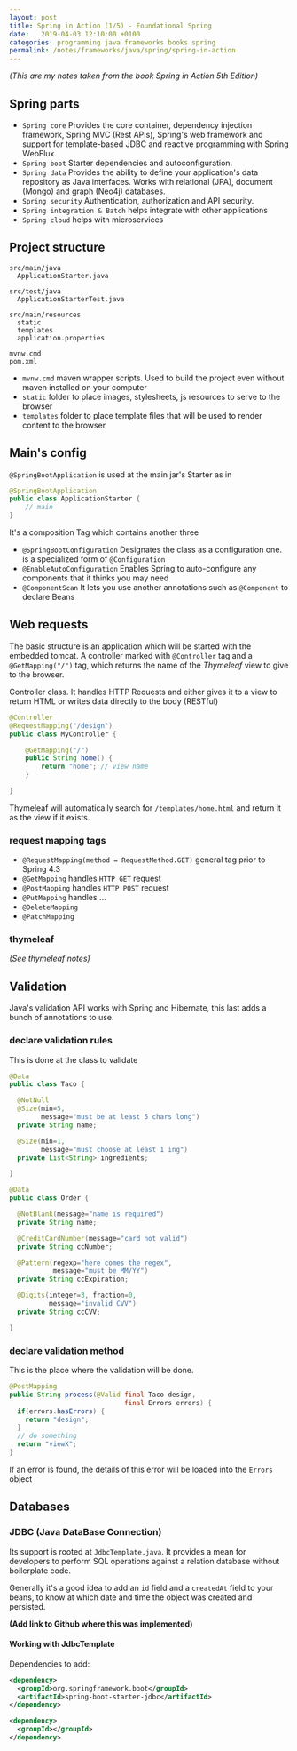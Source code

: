 ```yaml
---
layout: post
title: Spring in Action (1/5) - Foundational Spring
date:   2019-04-03 12:10:00 +0100
categories: programming java frameworks books spring
permalink: /notes/frameworks/java/spring/spring-in-action
---
```

_(This are my notes taken from the book Spring in Action 5th Edition)_

## Spring parts
* `Spring core` Provides the core container, dependency injection framework, Spring MVC (Rest APIs), Spring's web framework and support for template-based JDBC and reactive programming with Spring WebFlux.  
* `Spring boot` Starter dependencies and autoconfiguration.
* `Spring data` Provides the ability to define your application's data repository as Java interfaces. Works with relational (JPA), document (Mongo) and graph (Neo4j) databases.
* `Spring security` Authentication, authorization and API security.
* `Spring integration & Batch` helps integrate with other applications
* `Spring cloud` helps with microservices
<!--more-->

## Project structure
    src/main/java
      ApplicationStarter.java

    src/test/java
      ApplicationStarterTest.java

    src/main/resources
      static
      templates
      application.properties

    mvnw.cmd
    pom.xml

* `mvnw.cmd` maven wrapper scripts. Used to build the project even without maven installed on your computer
* `static` folder to place images, stylesheets, js resources to serve to the browser
* `templates` folder to place template files that will be used to render content to the browser

## Main's config
`@SpringBootApplication` is used at the main jar's Starter as in
~~~ java
@SpringBootApplication
public class ApplicationStarter {
    // main
}
~~~

It's a composition Tag which contains another three
* `@SpringBootConfiguration` Designates the class as a configuration one. is a specialized form of `@Configuration`
* `@EnableAutoConfiguration` Enables Spring to auto-configure any components that it thinks you may need
* `@ComponentScan` It lets you use another annotations such as `@Component` to declare Beans

## Web requests
The basic structure is an application which will be started with the embedded tomcat. A controller marked with `@Controller` tag and a `@GetMapping("/")` tag, which returns the name of the _Thymeleaf_ view to give to the browser.  

Controller class. It handles HTTP Requests and either gives it to a view to return HTML or writes data directly to the body (RESTful)  

~~~java
@Controller
@RequestMapping("/design")
public class MyController {

    @GetMapping("/")
    public String home() {
        return "home"; // view name
    }

}
~~~

Thymeleaf will automatically search for `/templates/home.html` and return it as the view if it exists.

### request mapping tags
* `@RequestMapping(method = RequestMethod.GET)` general tag prior to Spring 4.3
* `@GetMapping` handles `HTTP GET` request
* `@PostMapping` handles `HTTP POST` request
* `@PutMapping` handles ...
* `@DeleteMapping`
* `@PatchMapping`

### thymeleaf
_(See thymeleaf notes)_

## Validation
Java's validation API works with Spring and Hibernate, this last adds a bunch of annotations to use.

### declare validation rules
This is done at the class to validate
~~~ java
@Data
public class Taco {

  @NotNull
  @Size(min=5,
        message="must be at least 5 chars long")
  private String name;

  @Size(min=1,
        message="must choose at least 1 ing")
  private List<String> ingredients;

}
~~~

~~~ java
@Data
public class Order {

  @NotBlank(message="name is required")
  private String name;

  @CreditCardNumber(message="card not valid")
  private String ccNumber;

  @Pattern(regexp="here comes the regex",
           message="must be MM/YY")
  private String ccExpiration;

  @Digits(integer=3, fraction=0,
          message="invalid CVV")
  private String ccCVV;

}
~~~

### declare validation method
This is the place where the validation will be done.
~~~ java
@PostMapping
public String process(@Valid final Taco design,
                             final Errors errors) {
  if(errors.hasErrors) {
    return "design";
  }
  // do something
  return "viewX";
}
~~~
If an error is found, the details of this error will be loaded into the `Errors` object

## Databases
### JDBC (Java DataBase Connection)
Its support is rooted at `JdbcTemplate.java`. It provides a mean for developers to perform SQL operations against a relation database without boilerplate code.

Generally it's a good idea to add an `id` field and a `createdAt` field to your beans, to know at which date and time the object was created and persisted.

**(Add link to Github where this was implemented)**

#### Working with JdbcTemplate
Dependencies to add:
~~~ xml
<dependency>
  <groupId>org.springframework.boot</groupId>
  <artifactId>spring-boot-starter-jdbc</artifactId>
</dependency>
~~~
~~~ xml
<dependency>
  <groupId></groupId>
</dependency>
~~~
